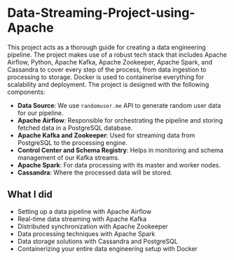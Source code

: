 # Data-Streaming-Project-using-Apache
This project acts as a thorough guide for creating a data engineering pipeline. The project makes use of a robust tech stack that includes Apache Airflow, Python, Apache Kafka, Apache Zookeeper, Apache Spark, and Cassandra to cover every step of the process, from data ingestion to processing to storage. Docker is used to containerise everything for scalability and deployment.
The project is designed with the following components:

- **Data Source**: We use `randomuser.me` API to generate random user data for our pipeline.
- **Apache Airflow**: Responsible for orchestrating the pipeline and storing fetched data in a PostgreSQL database.
- **Apache Kafka and Zookeeper**: Used for streaming data from PostgreSQL to the processing engine.
- **Control Center and Schema Registry**: Helps in monitoring and schema management of our Kafka streams.
- **Apache Spark**: For data processing with its master and worker nodes.
- **Cassandra**: Where the processed data will be stored.

## What I did

- Setting up a data pipeline with Apache Airflow
- Real-time data streaming with Apache Kafka
- Distributed synchronization with Apache Zookeeper
- Data processing techniques with Apache Spark
- Data storage solutions with Cassandra and PostgreSQL
- Containerizing your entire data engineering setup with Docker

